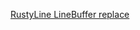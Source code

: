 
[RustyLine LineBuffer replace](https://docs.rs/rustyline/8.2.0/rustyline/line_buffer/struct.LineBuffer.html#method.replace)
